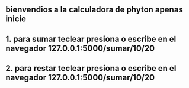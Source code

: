 ## bienvendios a la calculadora de phyton apenas inicie
## 1. para sumar teclear presiona o escribe en el navegador 127.0.0.1:5000/sumar/10/20
## 2. para restar teclear presiona o escribe en el navegador 127.0.0.1:5000/sumar/10/20
